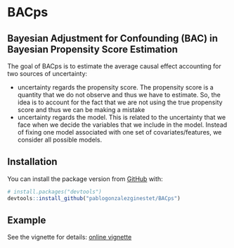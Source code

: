 
<!-- README.md is generated from README.Rmd. Please edit that file -->

# BACps

<!-- badges: start -->

<!-- badges: end -->
## Bayesian Adjustment for Confounding (BAC) in Bayesian Propensity Score Estimation

The goal of BACps is to estimate the average causal effect accounting for two sources of uncertainty:

<ul>
  <li> uncertainty regards the propensity score. The propensity score is a quantity that we do not observe and thus we have to estimate. So, the idea is to account for the fact that we are not using the true propensity score and thus we can be making a mistake  </li>
  <li> uncertainty regards the model. This is related to the uncertainty that we face when we decide the variables that we include in the model. Instead of fixing one model associated with one set of covariates/features, we consider all possible models. </li>

</ul>

## Installation

You can install the package version from [GitHub](https://github.com/)
with:

``` r
# install.packages("devtools")
devtools::install_github("pablogonzalezginestet/BACps")
```

## Example

See the vignette for details: [online
vignette](https://pablogonzalezginestet.github.io/BACps/)
